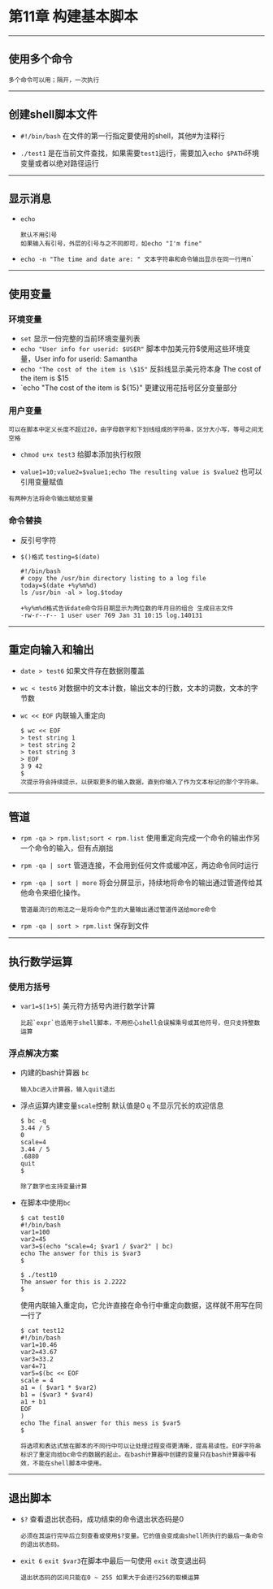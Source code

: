 # 第11章 构建基本脚本

---

## 使用多个命令
```
多个命令可以用；隔开，一次执行
```

---

## 创建shell脚本文件
- `#!/bin/bash` 在文件的第一行指定要使用的shell，其他#为注释行

- `./test1` 是在当前文件查找，如果需要`test1`运行，需要加入`echo $PATH`环境变量或者以绝对路径运行

---

## 显示消息
- `echo`
  ```
  默认不用引号
  如果输入有引号，外层的引号与之不同即可，如echo "I'm fine"
  ```
- `echo -n "The time and date are: " 文本字符串和命令输出显示在同一行用`n`

---

## 使用变量
### 环境变量
- `set` 显示一份完整的当前环境变量列表
- `echo "User info for userid: $USER"` 脚本中加美元符$使用这些环境变量，User info for userid: Samantha
- `echo "The cost of the item is \$15"` 反斜线显示美元符本身 The cost of the item is $15
- `echo "The cost of the item is ${15}" 更建议用花括号区分变量部分

### 用户变量

```
可以在脚本中定义长度不超过20，由字母数字和下划线组成的字符串，区分大小写，等号之间无空格
```

- `chmod u+x test3` 给脚本添加执行权限

- `value1=10;value2=$value1;echo The resulting value is $value2` 也可以引用变量赋值

```
有两种方法将命令输出赋给变量
```

### 命令替换

- 反引号字符

- `$()格式` `testing=$(date)`

  ```
  #!/bin/bash
  # copy the /usr/bin directory listing to a log file
  today=$(date +%y%m%d)
  ls /usr/bin -al > log.$today
  
  +%y%m%d格式告诉date命令将日期显示为两位数的年月日的组合 生成日志文件
  -rw-r--r-- 1 user user 769 Jan 31 10:15 log.140131
  ```

---

## 重定向输入和输出
- `date > test6` 如果文件存在数据则覆盖

- `wc < test6` 对数据中的文本计数，输出文本的行数，文本的词数，文本的字节数

- `wc << EOF` 内联输入重定向
  ```
  $ wc << EOF
  > test string 1
  > test string 2
  > test string 3
  > EOF
  3 9 42
  $
  次提示符会持续提示，以获取更多的输入数据，直到你输入了作为文本标记的那个字符串。
  ```
---

## 管道
- `rpm -qa > rpm.list;sort < rpm.list` 使用重定向完成一个命令的输出作另一个命令的输入，但有点崩拙

- `rpm -qa | sort` 管道连接，不会用到任何文件或缓冲区，两边命令同时运行

- `rpm -qa | sort | more` 将会分屏显示，持续地将命令的输出通过管道传给其他命令来细化操作。
  ```
  管道最流行的用法之一是将命令产生的大量输出通过管道传送给more命令
  ```
- `rpm -qa | sort > rpm.list` 保存到文件

---

## 执行数学运算
### 使用方括号
- `var1=$[1+5]` 美元符方括号内进行数学计算

  ```
  比起`expr`也适用于shell脚本，不用担心shell会误解乘号或其他符号，但只支持整数运算
  ```
### 浮点解决方案
- 内建的bash计算器 `bc`
  
  ```
  输入bc进入计算器，输入quit退出
  ```
  
- 浮点运算内建变量`scale`控制 默认值是0 `q` 不显示冗长的欢迎信息

  ```
  $ bc -q
  3.44 / 5
  0
  scale=4
  3.44 / 5
  .6880
  quit
  $
  
  除了数字也支持变量计算
  ```
  
- 在脚本中使用`bc`
  
  ```
  $ cat test10
  #!/bin/bash
  var1=100
  var2=45
  var3=$(echo "scale=4; $var1 / $var2" | bc)
  echo The answer for this is $var3
  $
  
  $ ./test10
  The answer for this is 2.2222
  $
  ```
  
  使用内联输入重定向，它允许直接在命令行中重定向数据，这样就不用写在同一行了
  
  ```
  $ cat test12
  #!/bin/bash
  var1=10.46
  var2=43.67
  var3=33.2
  var4=71
  var5=$(bc << EOF
  scale = 4
  a1 = ( $var1 * $var2)
  b1 = ($var3 * $var4)
  a1 + b1
  EOF
  )
  echo The final answer for this mess is $var5
  $
  
  将选项和表达式放在脚本的不同行中可以让处理过程变得更清晰，提高易读性。EOF字符串标识了重定向给bc命令的数据的起止。在bash计算器中创建的变量只在bash计算器中有效，不能在shell脚本中使用。
  ```
  
---

## 退出脚本
- `$?` 查看退出状态码，成功结束的命令退出状态码是0

  ```
  必须在其运行完毕后立刻查看或使用$?变量。它的值会变成由shell所执行的最后一条命令的退出状态码。
  ```
  
- `exit 6` `exit $var3`在脚本中最后一句使用 `exit` 改变退出码

  ```
  退出状态码的区间只能在0 ~ 255 如果大于会进行256的取模运算
  ```

  



